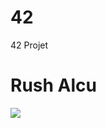 # 42
42 Projet
# Rush Alcu

<img src="http://img11.hostingpics.net/pics/792231ScreenShot20151230at54525PM.png"/>